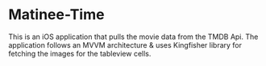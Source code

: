 # Matinee-Time
This is an iOS application that pulls the movie data from the TMDB Api. 
The application follows an MVVM architecture & uses Kingfisher library for fetching the images for the tableview cells. 



